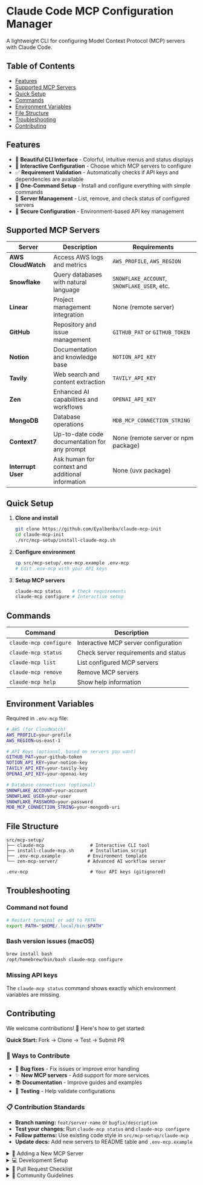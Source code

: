 # Claude Code MCP Configuration Manager

A lightweight CLI for configuring Model Context Protocol (MCP) servers with Claude Code.

## Table of Contents

- [Features](#features)
- [Supported MCP Servers](#supported-mcp-servers)
- [Quick Setup](#quick-setup)
- [Commands](#commands)
- [Environment Variables](#environment-variables)
- [File Structure](#file-structure)
- [Troubleshooting](#troubleshooting)
- [Contributing](#contributing)

## Features

- 🎨 **Beautiful CLI Interface** - Colorful, intuitive menus and status displays
- 🔧 **Interactive Configuration** - Choose which MCP servers to configure
- ✅ **Requirement Validation** - Automatically checks if API keys and dependencies are available
- 🚀 **One-Command Setup** - Install and configure everything with simple commands
- 🔄 **Server Management** - List, remove, and check status of configured servers
- 🔐 **Secure Configuration** - Environment-based API key management

## Supported MCP Servers

| Server | Description | Requirements |
|--------|-------------|--------------|
| **AWS CloudWatch** | Access AWS logs and metrics | `AWS_PROFILE`, `AWS_REGION` |
| **Snowflake** | Query databases with natural language | `SNOWFLAKE_ACCOUNT`, `SNOWFLAKE_USER`, etc. |
| **Linear** | Project management integration | None (remote server) |
| **GitHub** | Repository and issue management | `GITHUB_PAT` or `GITHUB_TOKEN` |
| **Notion** | Documentation and knowledge base | `NOTION_API_KEY` |
| **Tavily** | Web search and content extraction | `TAVILY_API_KEY` |
| **Zen** | Enhanced AI capabilities and workflows | `OPENAI_API_KEY` |
| **MongoDB** | Database operations | `MDB_MCP_CONNECTION_STRING` |
| **Context7** | Up-to-date code documentation for any prompt | None (remote server or npm package) |
| **Interrupt User** | Ask human for context and additional information | None (uvx package) |

## Quick Setup

1. **Clone and install**
   ```bash
   git clone https://github.com/Eyalbenba/claude-mcp-init
   cd claude-mcp-init
   ./src/mcp-setup/install-claude-mcp.sh
   ```

2. **Configure environment**
   ```bash
   cp src/mcp-setup/.env-mcp.example .env-mcp
   # Edit .env-mcp with your API keys
   ```

3. **Setup MCP servers**
   ```bash
   claude-mcp status    # Check requirements
   claude-mcp configure # Interactive setup
   ```

## Commands

| Command | Description |
|---------|-------------|
| `claude-mcp configure` | Interactive MCP server configuration |
| `claude-mcp status` | Check server requirements and status |
| `claude-mcp list` | List configured MCP servers |
| `claude-mcp remove` | Remove MCP servers |
| `claude-mcp help` | Show help information |

## Environment Variables

Required in `.env-mcp` file:

```bash
# AWS (for CloudWatch)
AWS_PROFILE=your-profile
AWS_REGION=us-east-1

# API Keys (optional, based on servers you want)
GITHUB_PAT=your-github-token
NOTION_API_KEY=your-notion-key
TAVILY_API_KEY=your-tavily-key
OPENAI_API_KEY=your-openai-key

# Database connections (optional)
SNOWFLAKE_ACCOUNT=your-account
SNOWFLAKE_USER=your-user
SNOWFLAKE_PASSWORD=your-password
MDB_MCP_CONNECTION_STRING=your-mongodb-uri
```

## File Structure

```
src/mcp-setup/
├── claude-mcp                 # Interactive CLI tool
├── install-claude-mcp.sh      # Installation script
├── .env-mcp.example          # Environment template
└── zen-mcp-server/           # Advanced AI workflow server

.env-mcp                       # Your API keys (gitignored)
```

## Troubleshooting

### Command not found
```bash
# Restart terminal or add to PATH
export PATH="$HOME/.local/bin:$PATH"
```

### Bash version issues (macOS)
```bash
brew install bash
/opt/homebrew/bin/bash claude-mcp configure
```

### Missing API keys
The `claude-mcp status` command shows exactly which environment variables are missing.

## Contributing

We welcome contributions! 🎉 Here's how to get started:

**Quick Start:** Fork → Clone → Test → Submit PR

### 🚀 Ways to Contribute
- 🐛 **Bug fixes** - Fix issues or improve error handling
- ✨ **New MCP servers** - Add support for more services  
- 📚 **Documentation** - Improve guides and examples
- 🧪 **Testing** - Help validate configurations

### 📋 Contribution Standards
- **Branch naming:** `feat/server-name` or `bugfix/description`
- **Test your changes:** Run `claude-mcp status` and `claude-mcp configure`
- **Follow patterns:** Use existing code style in `src/mcp-setup/claude-mcp`
- **Update docs:** Add new servers to README table and `.env-mcp.example`

<details>
<summary>🔧 Adding a New MCP Server</summary>

### Step-by-Step Guide

1. **Define the server** in `src/mcp-setup/claude-mcp`:
   ```bash
   MCP_SERVERS[newserver]="New Server Name"
   MCP_DESCRIPTIONS[newserver]="Description of what this server does"
   MCP_REQUIREMENTS[newserver]="REQUIRED_ENV_VAR, ANOTHER_VAR"
   ```

2. **Add configuration function**:
   ```bash
   configure_newserver_server() {
       if claude mcp add "server-name" "$UVX_PATH" \
           server-package@latest \
           -e "ENV_VAR=$ENV_VAR" \
           -t stdio; then
           print_success "New Server configured successfully"
       else
           print_error "Failed to configure New Server"
           return 1
       fi
   }
   ```

3. **Wire it up** in the case statement:
   ```bash
   case "$server_key" in
       # ... existing servers ...
       "newserver")
           configure_newserver_server
           ;;
   ```

4. **Update documentation**:
   - Add server to the Supported MCP Servers table above
   - Add environment variables to `.env-mcp.example`

5. **Test thoroughly**:
   ```bash
   claude-mcp status    # Should show your new server
   claude-mcp configure # Should allow configuring it
   ```

**Reference:** See the Context7 integration as a complete example.

</details>

<details>
<summary>💻 Development Setup</summary>

### Quick Setup
```bash
# Fork the repo on GitHub, then:
git clone https://github.com/YOUR-USERNAME/claude-mcp-init
cd claude-mcp-init
./src/mcp-setup/install-claude-mcp.sh

# Create test environment
cp .env-mcp.example .env-mcp
# Edit .env-mcp with your test credentials

# Test your changes
claude-mcp status
claude-mcp configure
```

### Requirements
- Bash 4.0+ (auto-installed on macOS via Homebrew)
- uvx (auto-detected or set `UVX_PATH_OVERRIDE`)
- Claude Code CLI

</details>

<details>
<summary>📝 Pull Request Checklist</summary>

### Before Submitting
- [ ] **Tested locally** - Your changes work with `claude-mcp status` and `claude-mcp configure`
- [ ] **Documentation updated** - README table and `.env-mcp.example` if adding new server
- [ ] **Code follows patterns** - Matches existing style and structure
- [ ] **Branch named correctly** - `feat/server-name` or `bugfix/description`
- [ ] **Clear commit message** - Explains what and why

### Pull Request Template
```markdown
## Changes
- Brief description of what you added/fixed

## Testing
- [ ] Tested with `claude-mcp status`
- [ ] Tested with `claude-mcp configure`
- [ ] Updated documentation if needed

## Type of Change
- [ ] Bug fix
- [ ] New MCP server
- [ ] Documentation update
- [ ] Other: ___________
```

</details>

<details>
<summary>🤝 Community Guidelines</summary>

### Code of Conduct
- **Be respectful** and inclusive in all interactions
- **Help others** learn and contribute
- **Focus on constructive feedback** in reviews
- **Assume good intentions** from contributors

### Getting Help
- **Issues** - Use GitHub Issues for bugs and feature requests
- **Discussions** - Use GitHub Discussions for questions
- **Security** - Email security issues privately (see Security section)

### Recognition
All contributors will be recognized in our release notes and contributor acknowledgments.

</details>
